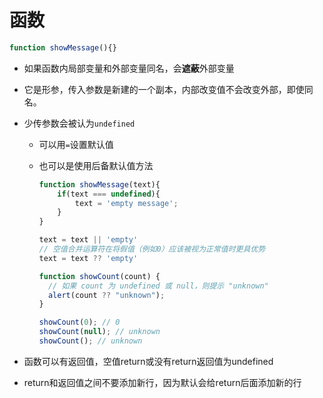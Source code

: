# 函数

```javascript
function showMessage(){}
```

* 如果函数内局部变量和外部变量同名，会**遮蔽**外部变量
* 它是形参，传入参数是新建的一个副本，内部改变值不会改变外部，即使同名。
* 少传参数会被认为`undefined`
  
  * 可以用`=`设置默认值
  * 也可以是使用后备默认值方法
    
    ```javascript
    function showMessage(text){
    	if(text === undefined){
    		text = 'empty message';
    	}
    }
    ```
    
    ```javascript
    text = text || 'empty'
    // 空值合并运算符在将假值（例如0）应该被视为正常值时更具优势
    text = text ?? 'empty'
    ```
    
    ```javascript
    function showCount(count) {
      // 如果 count 为 undefined 或 null，则提示 "unknown"
      alert(count ?? "unknown");
    }
    
    showCount(0); // 0
    showCount(null); // unknown
    showCount(); // unknown
    ```
* 函数可以有返回值，空值return或没有return返回值为undefined
* return和返回值之间不要添加新行，因为默认会给return后面添加新的行



